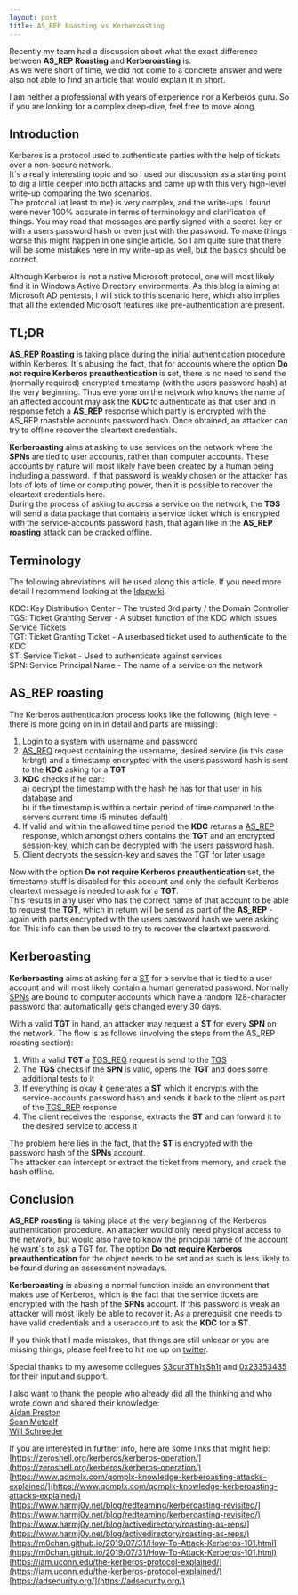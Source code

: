 ```yaml
---
layout: post
title: AS_REP Roasting vs Kerberoasting
---
```


Recently my team had a discussion about what the exact difference between **AS_REP Roasting** and **Kerberoasting** is.  
As we were short of time, we did not come to a concrete answer and were also not able to find an article that would explain it in short.  

I am neither a professional with years of experience nor a Kerberos guru. So if you are looking for a complex deep-dive, feel free to move along.  

## Introduction

Kerberos is a protocol used to authenticate parties with the help of tickets over a non-secure network.  
It´s a really interesting topic and so I used our discussion as a starting point to dig a little deeper into both attacks and came up with this very high-level write-up comparing the two scenarios.  
The protocol (at least to me) is very complex, and the write-ups I found were never 100% accurate in terms of terminology and clarification of things. You may read that messages are partly signed with a secret-key or with a users password hash or even just with the password. To make things worse this might happen in one single article. So I am quite sure that there will be some mistakes here in my write-up as well, but the basics should be correct.  

Although Kerberos is not a native Microsoft protocol, one will most likely find it in Windows Active Directory environments. As this blog is aiming at Microsoft AD pentests, I will stick to this scenario here, which also implies that all the extended Microsoft features like pre-authentication are present.  

## TL;DR

**AS_REP Roasting** is taking place during the initial authentication procedure within Kerberos. It´s abusing the fact, that for accounts where the option **Do not require Kerberos preauthentication** is set, there is no need to send the (normally required) encrypted timestamp (with the users password hash) at the very beginning. Thus everyone on the network who knows the name of an affected account may ask the **KDC** to authenticate as that user and in response fetch a **AS_REP** response which partly is encrypted with the AS_REP roastable accounts password hash. Once obtained, an attacker can try to offline recover the cleartext credentials.  

**Kerberoasting** aims at asking to use services on the network where the **SPNs** are tied to user accounts, rather than computer accounts. These accounts by nature will most likely have been created by a human being including a password. If that password is weakly chosen or the attacker has lots of lots of time or computing power, then it is possible to recover the cleartext credentials here.  
During the process of asking to access a service on the network, the **TGS** will send a data package that contains a service ticket which is encrypted with the service-accounts password hash, that again like in the **AS_REP roasting** attack can be cracked offline.  

## Terminology

The following abreviations will be used along this article. If you need more detail I recommend looking at the [ldapwiki](https://ldapwiki.com/wiki).

KDC: Key Distribution Center - The trusted 3rd party / the Domain Controller  
TGS: Ticket Granting Server - A subset function of the KDC which issues Service Tickets  
TGT: Ticket Granting Ticket - A userbased ticket used to authenticate to the KDC  
ST:  Service Ticket - Used to authenticate against services  
SPN: Service Principal Name - The name of a service on the network  

## AS_REP roasting

The Kerberos authentication process looks like the following (high level - there is more going on in in detail and parts are missing):
1. Login to a system with username and password  
2. [AS_REQ](https://ldapwiki.com/wiki/AS_REQ) request containing the username, desired service (in this case krbtgt) and a timestamp encrypted with the users password hash is sent to the **KDC** asking for a **TGT**  
3. **KDC** checks if he can:  
   a) decrypt the timestamp with the hash he has for that user in his database and  
   b) if the timestamp is within a certain period of time compared to the servers current time (5 minutes default)  
4. If valid and within the allowed time period the **KDC** returns a [AS_REP](https://ldapwiki.com/wiki/AS_REP) response, which amongst others contains the **TGT** and an encrypted session-key, which can be decrypted with the users password hash.  
5. Client decrypts the session-key and saves the TGT for later usage  

Now with the option **Do not require Kerberos preauthentication** set, the timestamp stuff is disabled for this account and only the default Kerberos cleartext message is needed to ask for a **TGT**.  
This results in any user who has the correct name of that account to be able to request the **TGT**, which in return will be send as part of the **AS_REP** - again with parts encrypted with the users password hash we were asking for. This info can then be used to try to recover the cleartext password.  

## Kerberoasting

**Kerberoasting** aims at asking for a [ST](https://ldapwiki.com/wiki/Service%20Ticket) for a service that is tied to a user account and will most likely contain a human generated password.
Normally [SPNs](https://ldapwiki.com/wiki/ServicePrincipalName) are bound to computer accounts which have a random 128-character password that automatically gets changed every 30 days.

With a valid **TGT** in hand, an attacker may request a **ST** for every **SPN** on the network.
The flow is as follows (involving the steps from the AS_REP roasting section):  
1. With a valid **TGT** a [TGS_REQ](https://ldapwiki.com/wiki/TGS_REQ) request is send to the [TGS](https://ldapwiki.com/wiki/Ticket%20Granting%20Service)  
2. The **TGS** checks if the **SPN** is valid, opens the **TGT** and does some additional tests to it  
3. If everything is okay it generates a **ST** which it encrypts with the service-accounts password hash and sends it back to the client as part of the [TGS_REP](https://ldapwiki.com/wiki/TGS_REP) response
4. The client receives the response, extracts the **ST** and can forward it to the desired service to access it

The problem here lies in the fact, that the **ST** is encrypted with the password hash of the **SPNs** account.  
The attacker can intercept or extract the ticket from memory, and crack the hash offline.  


## Conclusion

**AS_REP roasting** is taking place at the very beginning of the Kerberos authentication procedure. An attacker would only need physical access to the network, but would also have to know the principal name of the account he want´s to ask a TGT for. The option **Do not require Kerberos preauthentication** for the object needs to be set and as such is less likely to be found during an assessment nowadays.

**Kerberoasting** is abusing a normal function inside an environment that makes use of Kerberos, which is the fact that the service tickets are encrypted with the hash of the **SPNs** account. If this password is weak an attacker will most likely be able to recover it. As a prerequisit one needs to have valid credentials and a useraccount to ask the **KDC** for a **ST**.


If you think that I made mistakes, that things are still unlcear or you are missing things, please feel free to hit me up on [twitter](https://twitter.com/theluemmel).  

Special thanks to my awesome collegues [S3cur3Th1sSh1t](https://twitter.com/ShitSecure) and [0x23353435](https://twitter.com/0x23353435) for their input and support.  

I also want to thank the people who already did all the thinking and who wrote down and shared their knowledge:  
[Aidan Preston](https://twitter.com/m0chan98)  
[Sean Metcalf](https://twitter.com/PyroTek3)  
[Will Schroeder](https://twitter.com/harmj0y)  


If you are interested in further info, here are some links that might help:  
[https://zeroshell.org/kerberos/kerberos-operation/](https://zeroshell.org/kerberos/kerberos-operation/)  
[https://www.qomplx.com/qomplx-knowledge-kerberoasting-attacks-explained/](https://www.qomplx.com/qomplx-knowledge-kerberoasting-attacks-explained/)  
[https://www.harmj0y.net/blog/redteaming/kerberoasting-revisited/](https://www.harmj0y.net/blog/redteaming/kerberoasting-revisited/)  
[https://www.harmj0y.net/blog/activedirectory/roasting-as-reps/](https://www.harmj0y.net/blog/activedirectory/roasting-as-reps/)    
[https://m0chan.github.io/2019/07/31/How-To-Attack-Kerberos-101.html](https://m0chan.github.io/2019/07/31/How-To-Attack-Kerberos-101.html)  
[https://iam.uconn.edu/the-kerberos-protocol-explained/](https://iam.uconn.edu/the-kerberos-protocol-explained/)  
[https://adsecurity.org/](https://adsecurity.org/)  